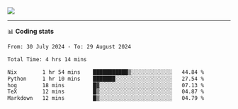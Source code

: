 <picture>
  <source
  srcset="https://github-readme-stats.vercel.app/api?username=sant0s12&show_icons=true&theme=dark"
  media="(prefers-color-scheme: dark)"
  />
  <source
  srcset="https://github-readme-stats.vercel.app/api?username=sant0s12&show_icons=true"
  media="(prefers-color-scheme: light)"
  />
  <img src="https://github-readme-stats.vercel.app/api?username=sant0s12&show_icons=true" />
</picture>

---

📊 **Coding stats**

<!--START_SECTION:waka-->

```txt
From: 30 July 2024 - To: 29 August 2024

Total Time: 4 hrs 14 mins

Nix        1 hr 54 mins    ███████████▒░░░░░░░░░░░░░   44.84 %
Python     1 hr 10 mins    ███████░░░░░░░░░░░░░░░░░░   27.54 %
hog        18 mins         █▓░░░░░░░░░░░░░░░░░░░░░░░   07.13 %
TeX        12 mins         █▒░░░░░░░░░░░░░░░░░░░░░░░   04.87 %
Markdown   12 mins         █▒░░░░░░░░░░░░░░░░░░░░░░░   04.79 %
```

<!--END_SECTION:waka-->
